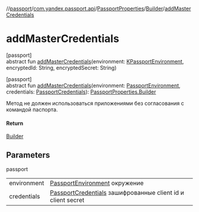 //[passport](../../../../index.md)/[com.yandex.passport.api](../../index.md)/[PassportProperties](../index.md)/[Builder](index.md)/[addMasterCredentials](add-master-credentials.md)

# addMasterCredentials

[passport]\
abstract fun [addMasterCredentials](add-master-credentials.md)(environment: [KPassportEnvironment](../../-k-passport-environment/index.md), encryptedId: String, encryptedSecret: String)

[passport]\
abstract fun [addMasterCredentials](add-master-credentials.md)(environment: [PassportEnvironment](../../-passport-environment/index.md), credentials: [PassportCredentials](../../-passport-credentials/index.md)): [PassportProperties.Builder](index.md)

Метод не должен использоваться приложениями без согласования с командой паспорта.

#### Return

[Builder](index.md)

## Parameters

passport

| | |
|---|---|
| environment | [PassportEnvironment](../../-passport-environment/index.md) окружение |
| credentials | [PassportCredentials](../../-passport-credentials/index.md) зашифрованные client id и client secret |
